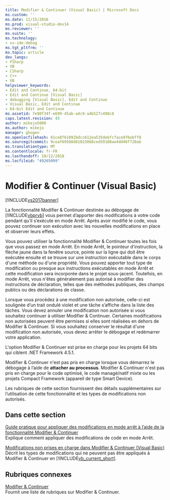 ```yaml
---
title: Modifier & Continuer (Visual Basic) | Microsoft Docs
ms.custom: ''
ms.date: 11/15/2016
ms.prod: visual-studio-dev14
ms.reviewer: ''
ms.suite: ''
ms.technology:
- vs-ide-debug
ms.tgt_pltfrm: ''
ms.topic: article
dev_langs:
- FSharp
- VB
- CSharp
- C++
- VB
helpviewer_keywords:
- Edit and Continue, 64-bit
- Edit and Continue [Visual Basic]
- debugging [Visual Basic], Edit and Continue
- Visual Basic, Edit and Continue
- 64-bit Edit and Continue
ms.assetid: 7e90f34f-e699-45ab-a4c9-a4b527c498c8
caps.latest.revision: 43
author: mikejo5000
ms.author: mikejo
manager: ghogen
ms.openlocfilehash: 61ce8f61092bdcc612ea535debfcface976ebff8
ms.sourcegitcommit: 9ceaf69568d61023868ced59108ae4dd46f720ab
ms.translationtype: MT
ms.contentlocale: fr-FR
ms.lasthandoff: 10/12/2018
ms.locfileid: "49265099"
---
```

# <a name="edit-and-continue-visual-basic"></a>Modifier & Continuer (Visual Basic)
[!INCLUDE[vs2017banner](../includes/vs2017banner.md)]

La fonctionnalité Modifier & Continuer destinée au débogage de [!INCLUDE[vbprvb](../includes/vbprvb-md.md)] vous permet d’apporter des modifications à votre code pendant qu’il s’exécute en mode Arrêt. Après avoir modifié le code, vous pouvez continuer son exécution avec les nouvelles modifications en place et observer leurs effets.  
  
 Vous pouvez utiliser la fonctionnalité Modifier & Continuer toutes les fois que vous passez en mode Arrêt. En mode Arrêt, le pointeur d'instruction, la flèche jaune dans la fenêtre source, pointe sur la ligne qui doit être exécutée ensuite et se trouve sur une instruction exécutable dans le corps d'une méthode ou d'une propriété. Vous pouvez apporter tout type de modification ou presque aux instructions exécutables en mode Arrêt et cette modification sera incorporée dans le projet sous-jacent. Toutefois, en mode Arrêt, vous n'êtes généralement pas autorisé à modifier des instructions de déclaration, telles que des méthodes publiques, des champs publics ou des déclarations de classe.  
  
 Lorsque vous procédez à une modification non autorisée, celle-ci est soulignée d’un trait ondulé violet et une tâche s’affiche dans la liste des tâches. Vous devez annuler une modification non autorisée si vous souhaitez continuer à utiliser Modifier & Continuer. Certaines modifications non autorisées peuvent être permises si elles sont réalisées en dehors de Modifier & Continuer. Si vous souhaitez conserver le résultat d'une modification non autorisée, vous devez arrêter le débogage et redémarrer votre application.  
  
 L'option Modifier & Continuer est prise en charge pour les projets 64 bits qui ciblent .NET Framework 4.5.1.  
  
 Modifier & Continuer n'est pas pris en charge lorsque vous démarrez le débogage à l’aide de **attacher au processus**. Modifier & Continuer n'est pas pris en charge pour le code optimisé, le code managé/natif mixte ou les projets Compact Framework (appareil de type Smart Device).  
  
 Les rubriques de cette section fournissent des détails supplémentaires sur l’utilisation de cette fonctionnalité et les types de modifications non autorisés.  
  
## <a name="in-this-section"></a>Dans cette section  
 [Guide pratique pour appliquer des modifications en mode arrêt à l’aide de la fonctionnalité Modifier & Continuer](../debugger/how-to-apply-edits-in-break-mode-with-edit-and-continue.md)  
 Explique comment appliquer des modifications de code en mode Arrêt.  
  
 [Modifications non prises en charge dans Modifier & Continuer (Visual Basic)](../debugger/unsupported-edits-in-visual-basic-edit-and-continue.md)  
 Décrit les types de modifications qui ne peuvent pas être appliqués à Modifier & Continuer en [!INCLUDE[vb_current_short](../includes/vb-current-short-md.md)].  
  
## <a name="related-sections"></a>Rubriques connexes  
 [Modifier & Continuer](../debugger/edit-and-continue.md)  
 Fournit une liste de rubriques sur Modifier & Continuer.



